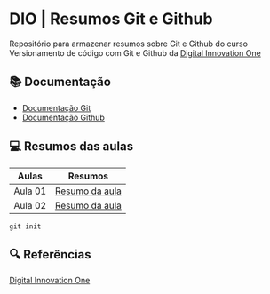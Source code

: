 # DIO | Resumos Git e Github

Repositório para armazenar resumos sobre Git e Github do curso Versionamento de código com Git e Github da [Digital Innovation One](https://www.dio.me/)

## 📚 Documentação
- [Documentação Git](https://git-scm.com/docs/git/pt_BR)
- [Documentação Github](https://docs.github.com/pt)

## 💻 Resumos das aulas

| Aulas | Resumos |
|-------|---------|
| Aula 01 | [Resumo da aula]()|
| Aula 02 | [Resumo da aula]()|


```
git init
```

## 🔍 Referências
[Digital Innovation One](https://www.dio.me/)